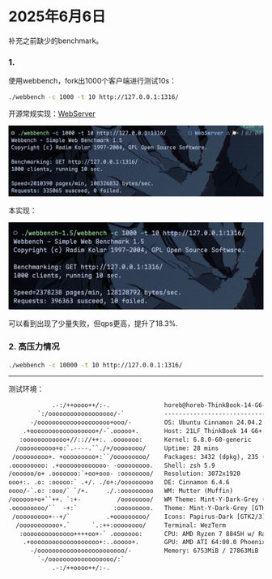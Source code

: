 # 2025年6月6日

补充之前缺少的benchmark。

### 1.

使用webbench，fork出1000个客户端进行测试10s：

```bash
./webbench -c 1000 -t 10 http://127.0.0.1:1316/
```

开源常规实现：[WebServer](https://github.com/markparticle/WebServer)

![bench1](images/origin_bench.png)

本实现：  

![me](images/me_bench.png)

可以看到出现了少量失败，但qps更高，提升了18.3%.

### 2. 高压力情况

```bash
./webbench -c 10000 -t 10 http://127.0.0.1:1316/
```

---

测试环境：
```txt
            .-:/++oooo++/:-.               horeb@horeb-ThinkBook-14-G6-AHP
        `:/oooooooooooooooooo/-`           -------------------------------
      -/oooooooooooooooooooo+ooo/-         OS: Ubuntu Cinnamon 24.04.2 LTS x86_
    .+oooooooooooooooooo+/-`.ooooo+.       Host: 21LF ThinkBook 14 G6+ AHP
   :oooooooooooo+//:://++:. .ooooooo:      Kernel: 6.8.0-60-generic
  /oooooooooo+o:`.----.``./+/oooooooo/     Uptime: 28 mins
 /ooooooooo+. +ooooooooo+:``/ooooooooo/    Packages: 3432 (dpkg), 235 (brew), 1
.ooooooooo: .+ooooooooooooo- -ooooooooo.   Shell: zsh 5.9
/oooooo/o+ .ooooooo:`+oo+ooo- :oooooooo/   Resolution: 3072x1920
ooo+:. .o: :ooooo:` .+/. ./o+:/ooooooooo   DE: Cinnamon 6.4.6
oooo/-`.o: :ooo/` `/+.     ./.:ooooooooo   WM: Mutter (Muffin)
/oooooo+o+``++. `:+-          /oooooooo/   WM Theme: Mint-Y-Dark-Grey (Mint-Y)
.ooooooooo/``  -+:`          :ooooooooo.   Theme: Mint-Y-Dark-Grey [GTK2/3]
 /ooooooooo+--+/`          .+ooooooooo/    Icons: Papirus-Dark [GTK2/3]
  /ooooooooooo+.`      `.:++:oooooooo/     Terminal: WezTerm
   :oooooooooooooo++++oo+-` .ooooooo:      CPU: AMD Ryzen 7 8845H w/ Radeon 780
    .+ooooooooooooooooooo+:..ooooo+.       GPU: AMD ATI 64:00.0 Phoenix3
      -/oooooooooooooooooooooooo/-         Memory: 6753MiB / 27863MiB
        `-/oooooooooooooooooo/:`
            .-:/++oooo++/:-.
```